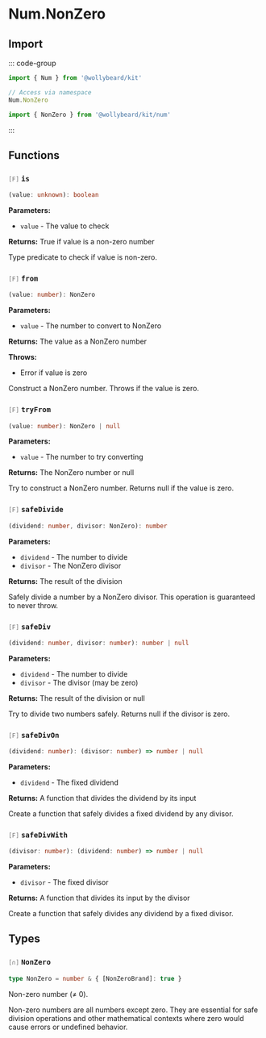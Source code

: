 # Num.NonZero

## Import

::: code-group

```typescript [Namespace]
import { Num } from '@wollybeard/kit'

// Access via namespace
Num.NonZero
```

```typescript [Barrel]
import { NonZero } from '@wollybeard/kit/num'
```

:::

## Functions

### <span style="opacity: 0.6; font-weight: normal; font-size: 0.85em;">`[F]`</span> `is`

```typescript
(value: unknown): boolean
```

<SourceLink href="https://github.com/jasonkuhrt/kit/blob/main/./src/domains/num/non-zero/non-zero.ts#L42" />

**Parameters:**

- `value` - The value to check

**Returns:** True if value is a non-zero number

Type predicate to check if value is non-zero.

### <span style="opacity: 0.6; font-weight: normal; font-size: 0.85em;">`[F]`</span> `from`

```typescript
(value: number): NonZero
```

<SourceLink href="https://github.com/jasonkuhrt/kit/blob/main/./src/domains/num/non-zero/non-zero.ts#L63" />

**Parameters:**

- `value` - The number to convert to NonZero

**Returns:** The value as a NonZero number

**Throws:**

- Error if value is zero

Construct a NonZero number. Throws if the value is zero.

### <span style="opacity: 0.6; font-weight: normal; font-size: 0.85em;">`[F]`</span> `tryFrom`

```typescript
(value: number): NonZero | null
```

<SourceLink href="https://github.com/jasonkuhrt/kit/blob/main/./src/domains/num/non-zero/non-zero.ts#L83" />

**Parameters:**

- `value` - The number to try converting

**Returns:** The NonZero number or null

Try to construct a NonZero number. Returns null if the value is zero.

### <span style="opacity: 0.6; font-weight: normal; font-size: 0.85em;">`[F]`</span> `safeDivide`

```typescript
(dividend: number, divisor: NonZero): number
```

<SourceLink href="https://github.com/jasonkuhrt/kit/blob/main/./src/domains/num/non-zero/non-zero.ts#L100" />

**Parameters:**

- `dividend` - The number to divide
- `divisor` - The NonZero divisor

**Returns:** The result of the division

Safely divide a number by a NonZero divisor. This operation is guaranteed to never throw.

### <span style="opacity: 0.6; font-weight: normal; font-size: 0.85em;">`[F]`</span> `safeDiv`

```typescript
(dividend: number, divisor: number): number | null
```

<SourceLink href="https://github.com/jasonkuhrt/kit/blob/main/./src/domains/num/non-zero/non-zero.ts#L118" />

**Parameters:**

- `dividend` - The number to divide
- `divisor` - The divisor (may be zero)

**Returns:** The result of the division or null

Try to divide two numbers safely. Returns null if the divisor is zero.

### <span style="opacity: 0.6; font-weight: normal; font-size: 0.85em;">`[F]`</span> `safeDivOn`

```typescript
(dividend: number): (divisor: number) => number | null
```

<SourceLink href="https://github.com/jasonkuhrt/kit/blob/main/./src/domains/num/non-zero/non-zero.ts#L137" />

**Parameters:**

- `dividend` - The fixed dividend

**Returns:** A function that divides the dividend by its input

Create a function that safely divides a fixed dividend by any divisor.

### <span style="opacity: 0.6; font-weight: normal; font-size: 0.85em;">`[F]`</span> `safeDivWith`

```typescript
(divisor: number): (dividend: number) => number | null
```

<SourceLink href="https://github.com/jasonkuhrt/kit/blob/main/./src/domains/num/non-zero/non-zero.ts#L155" />

**Parameters:**

- `divisor` - The fixed divisor

**Returns:** A function that divides its input by the divisor

Create a function that safely divides any dividend by a fixed divisor.

## Types

### <span style="opacity: 0.6; font-weight: normal; font-size: 0.85em;">`[∩]`</span> `NonZero`

```typescript
type NonZero = number & { [NonZeroBrand]: true }
```

<SourceLink href="https://github.com/jasonkuhrt/kit/blob/main/./src/domains/num/non-zero/non-zero.ts#L25" />

Non-zero number (≠ 0).

Non-zero numbers are all numbers except zero. They are essential for safe division operations and other mathematical contexts where zero would cause errors or undefined behavior.
